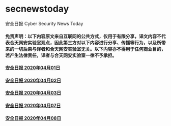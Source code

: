 # secnewstoday

安全日报 Cyber Security News Today

#### 免责声明：以下内容原文来自互联网的公共方式，仅用于有限分享，译文内容不代表合天网安实验室观点，因此第三方对以下内容进行分享、传播等行为，以及所带来的一切后果与译者和合天网安实验室无关。以下内容亦不得用于任何商业目的，若产生法律责任，译者与合天网安实验室一律不予承担。

#### [安全日报 2020年04月01日](https://github.com/hetianlab/secnewstoday/blob/master/April.2019/secnews-20200401.md)
#### [安全日报 2020年04月02日](https://github.com/hetianlab/secnewstoday/blob/master/April.2019/secnews-20200402.md)
#### [安全日报 2020年04月03日](https://github.com/hetianlab/secnewstoday/blob/master/April.2019/secnews-20200403.md)
#### [安全日报 2020年04月07日](https://github.com/hetianlab/secnewstoday/blob/master/April.2019/secnews-20200407.md)
#### [安全日报 2020年04月08日](https://github.com/hetianlab/secnewstoday/blob/master/April.2019/secnews-20200408.md)
